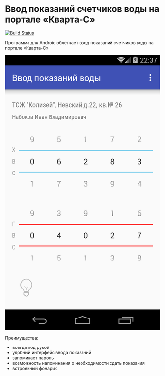 Ввод показаний счетчиков воды на портале «Кварта-С»
=========================

[![Build Status](https://travis-ci.org/hram/Kvarta.svg)](https://travis-ci.org/hram/Kvarta)

Программа для Android облегчает ввод показаний счетчиков воды на портале «Кварта-С»

![](screenshot.png)

Преимущества:
- всегда под рукой
- удобный интерфейс ввода показаний
- запоминает пароль
- возможность напоминания о необходимости сдать показания
- встроенный фонарик
